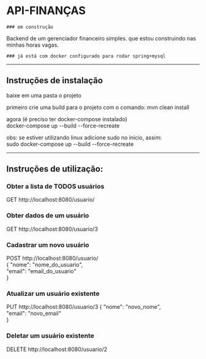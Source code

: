 # API-FINANÇAS

    ### em construção
Backend de um gerenciador financeiro simples.
que estou construindo nas minhas horas vagas.

    ### já está com docker configurado para rodar spring+mysql

---

## Instruções de instalação
baixe em uma pasta o projeto

primeiro crie uma build para o projeto com o comando:
        mvn clean install

agora (é preciso ter docker-compose instalado)  
        docker-compose up --build --force-recreate

obs: se estiver utilizando linux adicione sudo no inicio, assim:  
        sudo docker-compose up --build --force-recreate

---
## Instruções de utilização:
### Obter a lista de TODOS usuários
GET    http://localhost:8080/usuario/  


### Obter dados de um usuário  
GET    http://localhost:8080/usuario/3  



### Cadastrar um novo usuário
POST    http://localhost:8080/usuario/  
{
    "nome": "nome_do_usuario",  
    "email": "email_do_usuario"  
}  


### Atualizar um usuário existente
PUT    http://localhost:8080/usuario/3
{
    "nome": "novo_nome",  
    "email": "novo_email"  
}  


### Deletar um usuário existente
DELETE    http://localhost:8080/usuario/2  
  